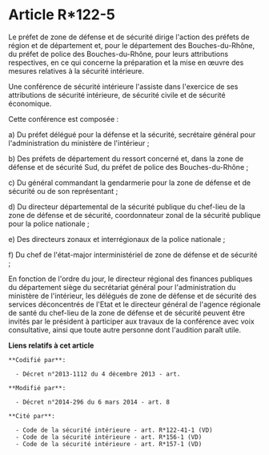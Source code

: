 # Article R*122-5

Le préfet de zone de défense et de sécurité dirige l'action des préfets de région et de département et, pour le département
des Bouches-du-Rhône, du préfet de police des Bouches-du-Rhône, pour leurs attributions respectives, en ce qui concerne la
préparation et la mise en œuvre des mesures relatives à la sécurité intérieure. 

Une conférence de sécurité intérieure l'assiste dans l'exercice de ses attributions de sécurité intérieure, de sécurité
civile et de sécurité économique. 

Cette conférence est composée : 

a) Du préfet délégué pour la défense et la sécurité, secrétaire général pour l'administration du ministère de l'intérieur ; 

b) Des préfets de département du ressort concerné et, dans la zone de défense et de sécurité Sud, du préfet de police des
Bouches-du-Rhône ; 

c) Du général commandant la gendarmerie pour la zone de défense et de sécurité ou de son représentant ; 

d) Du directeur départemental de la sécurité publique du chef-lieu de la zone de défense et de sécurité, coordonnateur zonal
de la sécurité publique pour la police nationale ; 

e) Des directeurs zonaux et interrégionaux de la police nationale ; 

f) Du chef de l'état-major interministériel de zone de défense et de sécurité ; 

En fonction de l'ordre du jour, le directeur régional des finances publiques du département siège du secrétariat général pour
l'administration du ministère de l'intérieur, les délégués de zone de défense et de sécurité des services déconcentrés de
l'Etat et le directeur général de l'agence régionale de santé du chef-lieu de la zone de défense et de sécurité peuvent être
invités par le président à participer aux travaux de la conférence avec voix consultative, ainsi que toute autre personne
dont l'audition paraît utile.

**Liens relatifs à cet article**

	**Codifié par**:

	  - Décret n°2013-1112 du 4 décembre 2013 - art.

	**Modifié par**:

	  - Décret n°2014-296 du 6 mars 2014 - art. 8

	**Cité par**:

	  - Code de la sécurité intérieure - art. R*122-41-1 (VD)
	  - Code de la sécurité intérieure - art. R*156-1 (VD)
	  - Code de la sécurité intérieure - art. R*157-1 (VD)
